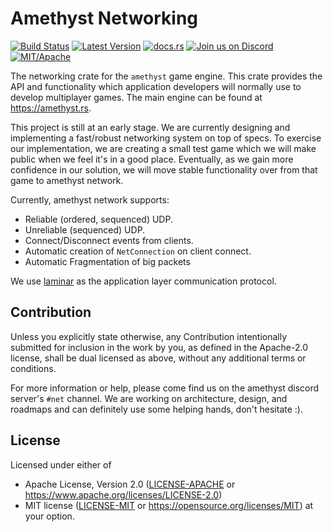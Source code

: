 # Amethyst Networking

[![Build Status][s2]][l2] [![Latest Version][s1]][l1] [![docs.rs][s4]][l4] [![Join us on Discord][s5]][l5] [![MIT/Apache][s3]][l3]

[s1]: https://img.shields.io/crates/v/amethyst_network.svg
[l1]: https://crates.io/crates/amethyst_network
[s2]: https://jenkins.amethyst-engine.org/buildStatus/icon?job=amethyst%2Fmaster
[l2]: https://jenkins.amethyst-engine.org/job/laminar/job/master/badge/icon
[s3]: https://img.shields.io/badge/license-MIT%2FApache-blue.svg
[l3]: docs/LICENSE-MIT
[s4]: https://docs.rs/amethyst_network/badge.svg
[l4]: https://docs.rs/amethyst_network/
[s5]: https://img.shields.io/discord/425678876929163284.svg?logo=discord
[l5]: https://discord.gg/GnP5Whs

The networking crate for the `amethyst` game engine. This crate provides the API and functionality which application developers will normally use to develop multiplayer games. The main engine can be found at https://amethyst.rs.

This project is still at an early stage. We are currently designing and implementing a fast/robust networking system on top of specs. To exercise our implementation, we are creating a small test game which we will make public when we feel it's in a good place. Eventually, as we gain more confidence in our solution, we will move stable functionality over from that game to amethyst network.

Currently, amethyst network supports:
- Reliable (ordered, sequenced) UDP.
- Unreliable (sequenced) UDP.
- Connect/Disconnect events from clients.
- Automatic creation of `NetConnection` on client connect.
- Automatic Fragmentation of big packets

We use [laminar](https://github.com/amethyst/laminar) as the application layer communication protocol.

## Contribution

Unless you explicitly state otherwise, any Contribution intentionally submitted for inclusion in the work by you, as defined in the Apache-2.0 license, shall be dual licensed as above, without any
additional terms or conditions.

For more information or help, please come find us on the amethyst discord server's `#net` channel. We are working on architecture, design, and roadmaps and can definitely use some helping hands, don't hesitate :). 

## License

Licensed under either of
 * Apache License, Version 2.0 ([LICENSE-APACHE](docs/LICENSE-APACHE) or https://www.apache.org/licenses/LICENSE-2.0)
 * MIT license ([LICENSE-MIT](docs/LICENSE-MIT) or https://opensource.org/licenses/MIT)
at your option.
